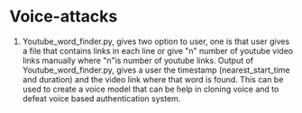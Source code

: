 # Voice-attacks

1. Youtube_word_finder.py, gives two option to user, one is that user gives a file that contains links in each line or give "n" number of youtube video links manually where "n"is number of youtube links. Output of Youtube_word_finder.py, gives a user the timestamp (nearest_start_time and duration) and the video link where that word is found. This can be used to create a voice model that can be help in cloning voice and to defeat voice based authentication system.
